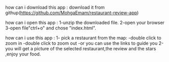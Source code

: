 ﻿how can i download this app :
download it from githup(https://github.com/MohgaEmam/restaurant-review-app) 

how can i open this app :
1-unzip the downloaded file.
2-open your browser
3-open file"ctrl+o" and chose "index.html".

how can i use this app : 
1- pick a restaurant from the map:
	-double click to zoom in
	-double click to zoom out 
	-or you can use the links to guide you 
2-you will get a picture of the selected restaurant,the review and the stars
,enjoy your food.
